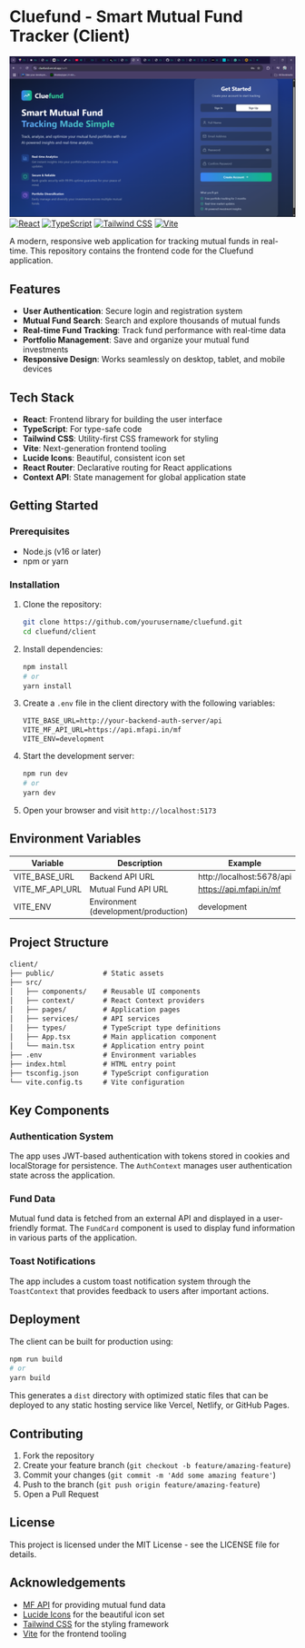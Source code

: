 # Cluefund - Smart Mutual Fund Tracker (Client)

![App Screenshot](img.png)
[![React](https://img.shields.io/badge/React-18.x-61dafb)](https://reactjs.org/)
[![TypeScript](https://img.shields.io/badge/TypeScript-5.x-3178c6)](https://www.typescriptlang.org/)
[![Tailwind CSS](https://img.shields.io/badge/Tailwind-3.x-38bdf8)](https://tailwindcss.com/)
[![Vite](https://img.shields.io/badge/Vite-4.x-646cff)](https://vitejs.dev/)

A modern, responsive web application for tracking mutual funds in real-time. This repository contains the frontend code for the Cluefund application.

## Features

- **User Authentication**: Secure login and registration system
- **Mutual Fund Search**: Search and explore thousands of mutual funds
- **Real-time Fund Tracking**: Track fund performance with real-time data
- **Portfolio Management**: Save and organize your mutual fund investments
- **Responsive Design**: Works seamlessly on desktop, tablet, and mobile devices

## Tech Stack

- **React**: Frontend library for building the user interface
- **TypeScript**: For type-safe code
- **Tailwind CSS**: Utility-first CSS framework for styling
- **Vite**: Next-generation frontend tooling
- **Lucide Icons**: Beautiful, consistent icon set
- **React Router**: Declarative routing for React applications
- **Context API**: State management for global application state

## Getting Started

### Prerequisites

- Node.js (v16 or later)
- npm or yarn

### Installation

1. Clone the repository:
   ```bash
   git clone https://github.com/yourusername/cluefund.git
   cd cluefund/client
   ```

2. Install dependencies:
   ```bash
   npm install
   # or
   yarn install
   ```

3. Create a `.env` file in the client directory with the following variables:
   ```
   VITE_BASE_URL=http://your-backend-auth-server/api
   VITE_MF_API_URL=https://api.mfapi.in/mf
   VITE_ENV=development
   ```

4. Start the development server:
   ```bash
   npm run dev
   # or
   yarn dev
   ```

5. Open your browser and visit `http://localhost:5173`

## Environment Variables

| Variable | Description | Example |
|----------|-------------|---------|
| VITE_BASE_URL | Backend API URL | http://localhost:5678/api |
| VITE_MF_API_URL | Mutual Fund API URL | https://api.mfapi.in/mf |
| VITE_ENV | Environment (development/production) | development |

## Project Structure

```
client/
├── public/            # Static assets
├── src/
│   ├── components/    # Reusable UI components
│   ├── context/       # React Context providers
│   ├── pages/         # Application pages
│   ├── services/      # API services
│   ├── types/         # TypeScript type definitions
│   ├── App.tsx        # Main application component
│   └── main.tsx       # Application entry point
├── .env               # Environment variables
├── index.html         # HTML entry point
├── tsconfig.json      # TypeScript configuration
└── vite.config.ts     # Vite configuration
```

## Key Components

### Authentication System

The app uses JWT-based authentication with tokens stored in cookies and localStorage for persistence. The `AuthContext` manages user authentication state across the application.

### Fund Data

Mutual fund data is fetched from an external API and displayed in a user-friendly format. The `FundCard` component is used to display fund information in various parts of the application.

### Toast Notifications

The app includes a custom toast notification system through the `ToastContext` that provides feedback to users after important actions.

## Deployment

The client can be built for production using:

```bash
npm run build
# or
yarn build
```

This generates a `dist` directory with optimized static files that can be deployed to any static hosting service like Vercel, Netlify, or GitHub Pages.

## Contributing

1. Fork the repository
2. Create your feature branch (`git checkout -b feature/amazing-feature`)
3. Commit your changes (`git commit -m 'Add some amazing feature'`)
4. Push to the branch (`git push origin feature/amazing-feature`)
5. Open a Pull Request

## License

This project is licensed under the MIT License - see the LICENSE file for details.

## Acknowledgements

- [MF API](https://www.mfapi.in/) for providing mutual fund data
- [Lucide Icons](https://lucide.dev/) for the beautiful icon set
- [Tailwind CSS](https://tailwindcss.com/) for the styling framework
- [Vite](https://vitejs.dev/) for the frontend tooling
